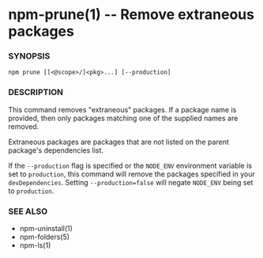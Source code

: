 npm-prune(1) -- Remove extraneous packages
==========================================

###  SYNOPSIS

    npm prune [[<@scope>/]<pkg>...] [--production]

###  DESCRIPTION

This command removes "extraneous" packages.  If a package name is
provided, then only packages matching one of the supplied names are
removed.

Extraneous packages are packages that are not listed on the parent
package's dependencies list.

If the `--production` flag is specified or the `NODE_ENV` environment
variable is set to `production`, this command will remove the packages
specified in your `devDependencies`. Setting `--production=false` will
negate `NODE_ENV` being set to `production`.

###  SEE ALSO

* npm-uninstall(1)
* npm-folders(5)
* npm-ls(1)
